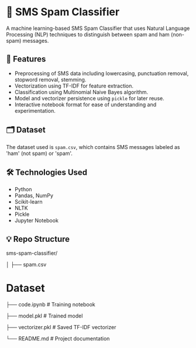 # 📱 SMS Spam Classifier

A machine learning-based SMS Spam Classifier that uses Natural Language Processing (NLP) techniques to distinguish between spam and ham (non-spam) messages.

## 🚀 Features

- Preprocessing of SMS data including lowercasing, punctuation removal, stopword removal, stemming.
- Vectorization using TF-IDF for feature extraction.
- Classification using Multinomial Naive Bayes algorithm.
- Model and vectorizer persistence using `pickle` for later reuse.
- Interactive notebook format for ease of understanding and experimentation.

## 🗂️ Dataset

The dataset used is `spam.csv`, which contains SMS messages labeled as 'ham' (not spam) or 'spam'.

## 🛠️ Technologies Used

- Python
- Pandas, NumPy
- Scikit-learn
- NLTK
- Pickle
- Jupyter Notebook

## 💡 Repo Structure

sms-spam-classifier/

│
├── spam.csv                 
# Dataset

├── code.ipynb               # Training notebook

├── model.pkl                # Trained model

├── vectorizer.pkl           # Saved TF-IDF vectorizer

└── README.md                # Project documentation
